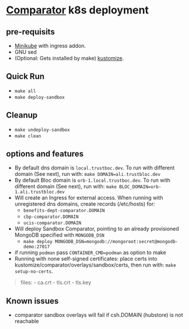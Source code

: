 # [Comparator](https://github.com/trustbloc/vcs/blob/f48851fa0210c74fcf3a4c7569ac8eaded1794f8/cmd/comparator-rest/README.md) k8s deployment #


## pre-requisits
* [Minikube](https://minikube.sigs.k8s.io/docs/start/) with ingress addon.
* GNU sed
* (Optional: Gets installed by make) [kustomize](https://kubectl.docs.kubernetes.io/installation/kustomize/).

## Quick Run
* `make all`
* `make deploy-sandbox`

## Cleanup
* `make undeploy-sandbox`
* `make clean`

## options and features
* By default dns domain is `local.trustboc.dev`. To run with different domain (See next), run with: `make DOMAIN=ali.trustbloc.dev`
* By default Bloc domain is `orb-1.local.trustboc.dev`. To run with different domain (See next), run with: `make BLOC_DOMAIN=orb-1.ali.trustbloc.dev`
* Will create an Ingress for external access. When running with unregistered dns domains, create records (/etc/hosts) for:
	- `benefits-dept-comparator.DOMAIN`
	- `cbp-comparator.DOMAIN`
	- `ucis-comparator.DOMAIN`
* Will deploy Sandbox Comparator, pointing to an already provisioned MongoDB specified with `MONGODB_DSN`
	- `make deploy MONGODB_DSN=mongodb://mongoroot:secret@mongodb-demo:27017`
* if running `podman` pass `CONTAINER_CMD=podman` as option to make
* Running with none self-signed certificates: place certs into kustomize/comparator/overlays/sandbox/certs, then run with: `make setup-no-certs`.
>files:
	- ca.crt
	- tls.crt
	- tls.key

## Known issues
* comparator sandbox overlays will fail if csh.DOMAIN (hubstore)
is not reachable
